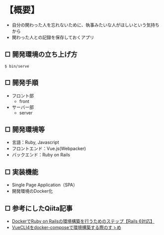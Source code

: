 # 【概要】
- 自分の関わった人を忘れないために、執事みたいな人がほしいという気持ちから
- 関わった人との記録を保存しておくアプリ


## □ 開発環境の立ち上げ方

```bash:bash
$ bin/serve
```
## □ 開発手順
- フロント部
  - front
- サーバー部
  - server

## □ 開発環境等
- 言語：Ruby, Javascript
- フロントエンド：Vue.js(Webpacker)
- バックエンド：Ruby on Rails

## □ 実装機能
- Single Page Application（SPA）
- 開発環境のDocker化

## □ 参考にしたQiita記事
- [DockerでRuby on Railsの環境構築を行うためのステップ【Rails 6対応】](https://qiita.com/kodai_0122/items/795438d738386c2c1966#%E7%92%B0%E5%A2%83%E6%A7%8B%E7%AF%89%E6%89%8B%E9%A0%86)
- [VueCLI4をdocker-composeで環境構築する際のすゝめ](https://qiita.com/Hirochon/items/a52c213d4b45795e69bb)
